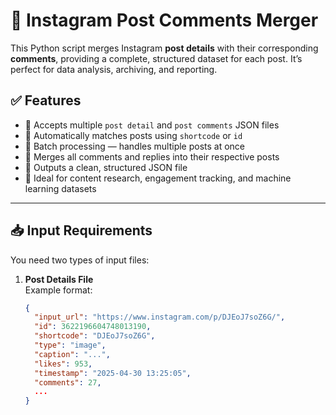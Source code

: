 # 🧩 Instagram Post Comments Merger

This Python script merges Instagram **post details** with their corresponding **comments**, providing a complete, structured dataset for each post. It’s perfect for data analysis, archiving, and reporting.

## ✅ Features

- 📂 Accepts multiple `post detail` and `post comments` JSON files
- 🔗 Automatically matches posts using `shortcode` or `id`
- 🔁 Batch processing — handles multiple posts at once
- 💬 Merges all comments and replies into their respective posts
- 💾 Outputs a clean, structured JSON file
- 🔧 Ideal for content research, engagement tracking, and machine learning datasets

---

## 📥 Input Requirements

You need two types of input files:

1. **Post Details File**  
   Example format:
   ```json
   {
     "input_url": "https://www.instagram.com/p/DJEoJ7soZ6G/",
     "id": 3622196604748013190,
     "shortcode": "DJEoJ7soZ6G",
     "type": "image",
     "caption": "...",
     "likes": 953,
     "timestamp": "2025-04-30 13:25:05",
     "comments": 27,
     ...
   }
